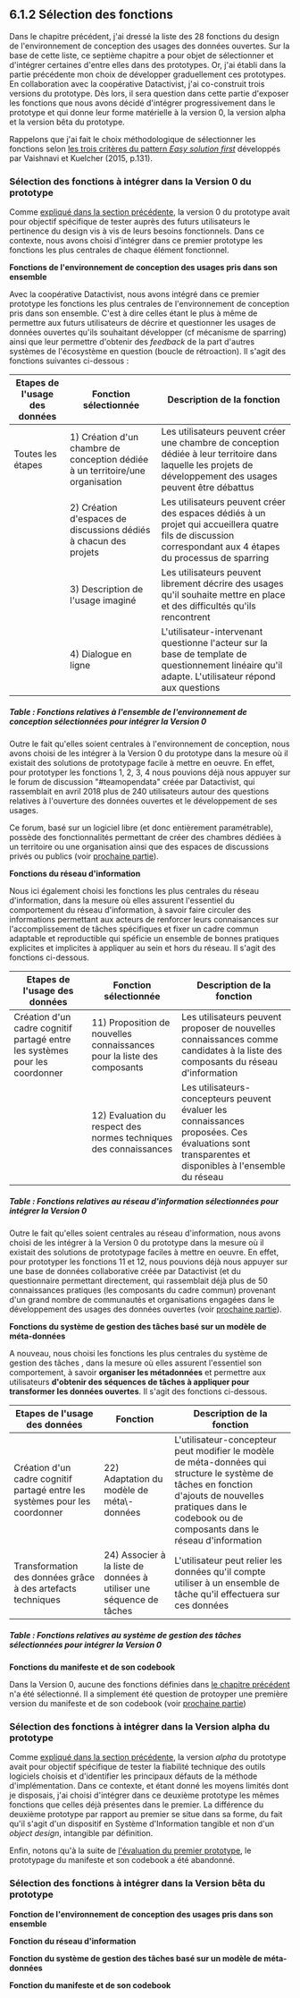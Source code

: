## 6.1.2 Sélection des fonctions 

Dans le chapitre précédent, j'ai dressé la liste des 28 fonctions du design de l'environnement de conception des usages des données ouvertes. Sur la base de cette liste, ce septième chapitre a pour objet de sélectionner et d'intégrer certaines d'entre elles dans des prototypes. Or, j'ai établi dans la partie précédente mon choix de développer graduellement ces prototypes. En collaboration avec la coopérative Datactivist, j'ai co-construit trois versions du prototype. Dès lors, il sera question dans cette partie d'exposer les fonctions que nous avons décidé d'intégrer progressivement dans le prototype et qui donne leur forme matérielle à la version 0, la version alpha et la version bêta du prototype. 

Rappelons que j'ai fait le choix méthodologique de sélectionner les fonctions selon [les trois critères du pattern _Easy solution first_](6_prototypage.md) développés par Vaishnavi et Kuelcher (2015, p.131). 


### Sélection des fonctions à intégrer dans la Version 0 du prototype

Comme [expliqué dans la section précédente](6.1.1_prototypage_connaissance_objectifs.md), la version 0 du prototype avait pour objectif spécifique de tester auprès des futurs utilisateurs le pertinence du design vis à vis de leurs besoins fonctionnels. Dans ce contexte, nous avons choisi d'intégrer dans ce premier prototype les fonctions les plus centrales de chaque élément fonctionnel. 

**Fonctions de l'environnement de conception des usages pris dans son ensemble**

Avec la coopérative Datactivist, nous avons intégré dans ce premier prototype les fonctions les plus centrales de l'environnement de conception pris dans son ensemble. C'est à dire celles étant le plus à même de permettre aux futurs utilisateurs de décrire et questionner les usages de données ouvertes qu'ils souhaitant développer (cf mécanisme de sparring) ainsi que leur permettre d'obtenir des _feedback_ de la part d'autres systèmes de l'écosystème en question (boucle de rétroaction). Il s'agit des fonctions suivantes ci-dessous : 



| Etapes de l'usage des données | Fonction sélectionnée                                                                         | Description de la fonction                                                                                                                                                               |
|-------------------------------|----------------------------------------------------------------------------------|------------------------------------------------------------------------------------------------------------------------------------------------------------------------------------------|
| Toutes les étapes             | 1\) Création d'un chambre de conception dédiée à un territoire/une organisation  |  Les utilisateurs peuvent créer une chambre de conception dédiée à leur territoire dans laquelle les projets de développement des usages peuvent être débattus                           |
|                               | 2\) Création d'espaces de discussions dédiés à chacun des projets                | Les utilisateurs peuvent créer des espaces dédiés à un projet qui accueillera quatre fils de discussion correspondant aux 4 étapes du processus de sparring                              |
|                               | 3\) Description de l'usage imaginé                                               | Les utilisateurs peuvent librement décrire des usages qu'il souhaite mettre en place et des difficultés qu'ils rencontrent                                                               |
|                               | 4\) Dialogue en ligne                                                            | L'utilisateur\-intervenant questionne l'acteur sur la base de template de questionnement linéaire qu'il adapte\. L'utilisateur répond aux questions                                      |

##### Table : Fonctions relatives à l'ensemble de l'environnement de conception sélectionnées pour intégrer la Version 0



Outre le fait qu'elles soient centrales à l'environnement de conception, nous avons choisi de les intégrer à la Version 0 du prototype dans la mesure où il existait des solutions de prototypage facile à mettre en oeuvre. En effet, pour prototyper les fonctions 1, 2, 3, 4 nous pouvions déjà nous appuyer sur le forum de discussion "#teamopendata" créée par Datactivist, qui rassemblait en avril 2018 plus de 240 utilisateurs autour des questions relatives à l'ouverture des données ouvertes et le développement de ses usages. 

Ce forum, basé sur un logiciel libre (et donc entièrement paramétrable), possède des fonctionnalités permettant de créer des chambres dédiées à un territoire ou une organisation ainsi que des espaces de discussions privés ou publics (voir [prochaine partie](6.1.3_prototypage_connaissance_construction.md)). 


**Fonctions du réseau d'information**

Nous ici également choisi les fonctions les plus centrales du réseau d'information, dans la mesure où elles assurent l'essentiel du comportement du réseau d'information, à savoir faire circuler des informations permettant aux acteurs de renforcer leurs connaisances sur l'accomplissement de tâches spécifiques et fixer un cadre commun adaptable et reproductible qui spéficie un ensemble de bonnes pratiques explicites et implicites à appliquer au sein et hors du réseau. Il s'agit des fonctions ci-dessous.

| Etapes de l'usage des données                                                        | Fonction sélectionnée                                                                                                        | Description de la fonction                                                                                                                                                                                                        |
|--------------------------------------------------------------------------------------|------------------------------------------------------------------------------------------------------------------|-----------------------------------------------------------------------------------------------------------------------------------------------------------------------------------------------------------------------------------|
| Création d'un cadre cognitif partagé entre les systèmes pour les coordonner          | 11\) Proposition de nouvelles connaissances pour la liste des composants                                         | Les utilisateurs peuvent proposer de nouvelles connaissances comme candidates à la liste des composants du réseau d'information                                                                                                   |
|                                                                                      | 12\) Evaluation du respect des normes techniques des connaissances                                               | Les utilisateurs\-concepteurs peuvent évaluer les connaissances proposées\. Ces évaluations sont transparentes et disponibles à l'ensemble du réseau                                                                              |

##### Table : Fonctions relatives au réseau d'information sélectionnées pour intégrer la Version 0


Outre le fait qu'elles soient centrales au réseau d'information, nous avons choisi de les intégrer à la Version 0 du prototype dans la mesure où il existait des solutions de prototypage faciles à mettre en oeuvre. En effet, pour prototyper les fonctions 11 et 12, nous pouvions déjà nous appuyer sur une base de données collaborative créée par Datactivist (et du questionnaire permettant directement, qui rassemblait déjà plus de 50 connaissances pratiques (les composants du cadre commun) provenant d'un grand nombre de communautés et organisations engagées dans le développement des usages des données ouvertes (voir [prochaine partie](6.1.3_prototypage_connaissance_construction.md)). 



**Fonctions du système de gestion des tâches basé sur un modèle de méta-données**

A nouveau, nous choisi les fonctions les plus centrales du système de gestion des tâches , dans la mesure où elles assurent l'essentiel son comportement, à savoir **organiser les métadonnées** et permettre aux utilisateurs **d'obtenir des séquences de tâches à appliquer pour transformer les données ouvertes**. Il s'agit des fonctions ci-dessous. 


| Etapes de l'usage des données                                               | Fonction                                                              | Description de la fonction                                                                                                                                                                                             |
|-----------------------------------------------------------------------------|-----------------------------------------------------------------------|------------------------------------------------------------------------------------------------------------------------------------------------------------------------------------------------------------------------|
| Création d'un cadre cognitif partagé entre les systèmes pour les coordonner | 22\) Adaptation du modèle de méta\\\-données                          | L'utilisateur-concepteur peut modifier le modèle de méta-données qui structure le système de tâches en fonction d'ajouts de nouvelles pratiques dans le codebook ou de composants dans le réseau d'information |
| Transformation des données grâce à des artefacts techniques                 | 24\) Associer à la liste de données à utiliser une séquence de tâches | L'utilisateur peut relier les données qu'il compte utiliser à un ensemble de tâche qu'il effectuera sur ces données                                                                                                    |


##### Table : Fonctions relatives au système de gestion des tâches sélectionnées pour intégrer la Version 0

**Fonctions du manifeste et de son codebook**

Dans la Version 0, aucune des fonctions définies dans [le chapitre précédent](5.1.3_design_connaissance_design.md) n'a été sélectionné. Il a simplement été question de protoyper une première version du manifeste et de son codebook (voir [prochaine partie](6.1.3_prototypage_connaissance_construction.md))



### Sélection des fonctions à intégrer dans la Version alpha du prototype

Comme [expliqué dans la section précédente](6.1.1_prototypage_connaissance_objectifs.md), la version _alpha_ du prototype avait pour objectif spécifique de tester la fiabilité technique des outils logiciels choisis et d'identifier les principaux défauts de la méthode d'implémentation. Dans ce contexte, et étant donné les moyens limités dont je disposais, j'ai choisi d'intégrer dans ce deuxième prototype les mêmes fonctions que celles déjà présentes dans le premier. La différence du deuxième prototype par rapport au premier se situe dans sa forme, du fait qu'il s'agit d'un dispositif en Système d'Information tangible et non d'un _object design_, intangible par définition. 

Enfin, notons qu'à la suite de [l'évaluation du premier prototype](7.1.6_connaissance_implication.md), le prototypage du manifeste et son codebook a été abandonné. 


### Sélection des fonctions à intégrer dans la Version bêta du prototype


**Fonction de l'environnement de conception des usages pris dans son ensemble**



**Fonction du réseau d'information**



**Fonction du système de gestion des tâches basé sur un modèle de méta-données**



**Fonction du manifeste et de son codebook**


